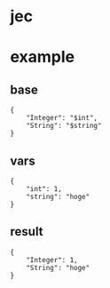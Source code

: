 # jec

# example

## base

```
{
	"Integer": "$int",
	"String": "$string"
}
```

## vars

```
{
	"int": 1,
	"string": "hoge"
}
```

## result

```
{
	"Integer": 1,
	"String": "hoge"
}
```

